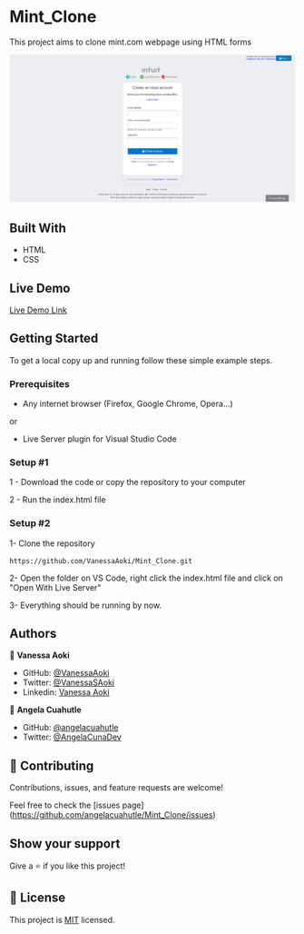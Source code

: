 # Mint_Clone
This project aims to clone mint.com webpage using HTML forms 

![screenshot](./style/img/main.png)

## Built With

- HTML
- CSS

## Live Demo

[Live Demo Link](https://raw.githack.com/VanessaAoki/Mint_Clone/main/index.html) 


## Getting Started

To get a local copy up and running follow these simple example steps.

### Prerequisites

- Any internet browser (Firefox, Google Chrome, Opera...)

or 

- Live Server plugin for Visual Studio Code 

### Setup #1


1 - Download the code or copy the repository to your computer

2 - Run the index.html file


### Setup #2


1- Clone the repository
```
https://github.com/VanessaAoki/Mint_Clone.git
```

2- Open the folder on VS Code, right click the index.html file and click on "Open With Live Server"

3- Everything should be running by now. 



## Authors

👤 **Vanessa Aoki**

- GitHub: [@VanessaAoki](https://github.com/VanessaAoki)
- Twitter: [@VanessaSAoki](https://twitter.com/VanessaSAoki)
- Linkedin: [Vanessa Aoki](https://www.linkedin.com/in/vanessasaoki/)

👤 **Angela Cuahutle**

- GitHub: [@angelacuahutle](https://github.com/angelacuahutle)
- Twitter: [@AngelaCunaDev](https://twitter.com/AngelaCunaDev)

## 🤝 Contributing

Contributions, issues, and feature requests are welcome!

Feel free to check the [issues page]
(https://github.com/angelacuahutle/Mint_Clone/issues)

## Show your support

Give a ⭐️ if you like this project!

## 📝 License

This project is [MIT](https://github.com/VanessaAoki/Mint_Clone/blob/main/License.md) licensed.
